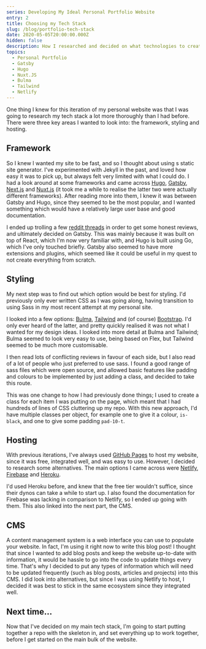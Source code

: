 ```yaml
---
series: Developing My Ideal Personal Portfolio Website
entry: 2
title: Choosing my Tech Stack
slug: /blog/portfolio-tech-stack
date: 2020-05-05T20:00:00.000Z
hidden: false
description: How I researched and decided on what technologies to create this site with
topics:
  - Personal Portfolio
  - Gatsby
  - Hugo
  - Nuxt.JS
  - Bulma
  - Tailwind
  - Netlify
---
```


One thing I knew for this iteration of my personal website was that I was going to research my tech stack a lot more thoroughly than I had before. There were three key areas I wanted to look into: the framework, styling and hosting.

## Framework

So I knew I wanted my site to be fast, and so I thought about using s static site generator. I've experimented with Jekyll in the past, and loved how easy it was to pick up, but always felt very limited with what I could do. I had a look around at some frameworks and came across [Hugo](https://gohugo.io/), [Gatsby](https://www.gatsbyjs.org/), [Next.js](https://nextjs.org/) and [Nuxt.js](https://nuxtjs.org/) (it took me a while to realise the latter two were actually different frameworks). After reading more into them, I knew it was between Gatsby and Hugo, since they seemed to be the most popular, and I wanted something which would have a relatively large user base and good documentation.

I ended up trolling a few [reddit threads](https://www.reddit.com/r/webdev/comments/b0j9rs/infographic_gatsby_vs_hugo_vs_jekyll/) in order to get some honest reviews, and ultimately decided on Gatsby. This was mainly because it was built on top of React, which I'm now very familiar with, and Hugo is built using Go, which I've only touched briefly. Gatsby also seemed to have more extensions and plugins, which seemed like it could be useful in my quest to not create everything from scratch.

## Styling

My next step was to find out which option would be best for styling. I'd previously only ever written CSS as I was going along, having transition to using Sass in my most recent attempt at my personal site.

I looked into a few options: [Bulma](https://bulma.io/), [Tailwind](https://tailwindcss.com/) and (of course) [Bootstrap](https://getbootstrap.com/). I'd only ever heard of the latter, and pretty quickly realised it was not what I wanted for my design ideas. I looked into more detail at Bulma and Tailwind; Bulma seemed to look very easy to use, being based on Flex, but Tailwind seemed to be much more customisable.

I then read lots of conflicting reviews in favour of each side, but I also read of a lot of people who just preferred to use sass. I found a good range of sass files which were open source, and allowed basic features like padding and colours to be implemented by just adding a class, and decided to take this route.

This was one change to how I had previously done things; I used to create a class for each item I was putting on the page, which meant that I had hundreds of lines of CSS cluttering up my repo. With this new approach, I'd have multiple classes per object, for example one to give it a colour, `is-black`, and one to give some padding `pad-10-t`.

## Hosting

With previous iterations, I've always used [GitHub Pages](https://pages.github.com/) to host my website, since it was free, integrated well, and was easy to use. However, I decided to research some alternatives. The main options I came across were [Netlify](https://www.netlify.com/), [Firebase](https://firebase.google.com/docs/hosting) and [Heroku](https://www.heroku.com/about).

I'd used Heroku before, and knew that the free tier wouldn't suffice, since their dynos can take a while to start up. I also found the documentation for Firebase was lacking in comparison to Netlify, so I ended up going with them. This also linked into the next part, the CMS.

## CMS

A content management system is a web interface you can use to populate your website. In fact, I'm using it right now to write this blog post! I thought that since I wanted to add blog posts and keep the website up-to-date with information, it would be hassle to go into the code to update things every time. That's why I decided to put any types of information which will need to be updated frequently (such as blog posts, articles and projects) into this CMS. I did look into alternatives, but since I was using Netlify to host, I decided it was best to stick in the same ecosystem since they integrated well.

## Next time...

Now that I've decided on my main tech stack, I'm going to start putting together a repo with the skeleton in, and set everything up to work together, before I get started on the main bulk of the website.
